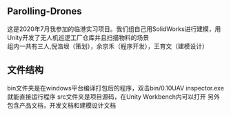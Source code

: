 ## Parolling-Drones
这是2020年7月我参加的临港实习项目。我们组自己用SolidWorks进行建模，用Unity开发了无人机巡逻工厂仓库并且扫描物料的场景<br>
组内一共有三人,倪浩垠（策划），余京禾（程序开发），王育文（建模设计）
## 文件结构
bin文件夹是在windows平台编译打包后的程序，双击bin/0.10UAV inspector.exe就能直接运行程序
src文件夹是项目源码，在Unity Workbench内可以打开
另外包含产品文档，开发文档和建模设计文档

